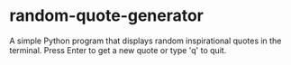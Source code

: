 # random-quote-generator
A simple Python program that displays random inspirational quotes in the terminal. Press Enter to get a new quote or type 'q' to quit.
